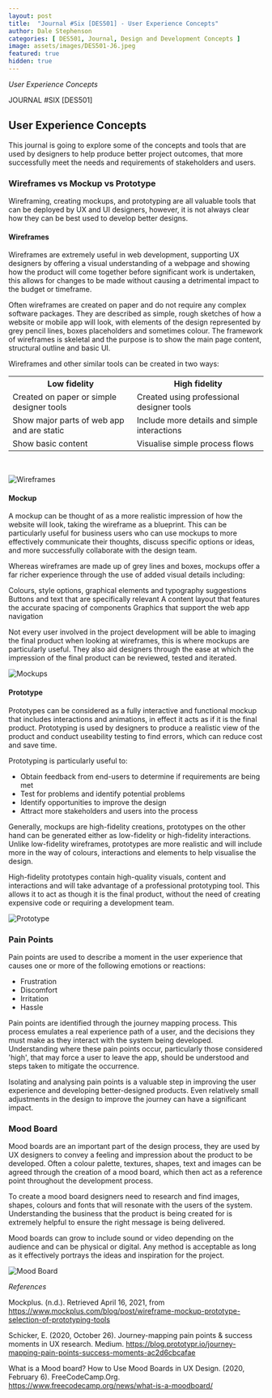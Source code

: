 ```yaml
---
layout: post
title:  "Journal #Six [DES501] - User Experience Concepts" 
author: Dale Stephenson
categories: [ DES501, Journal, Design and Development Concepts ]
image: assets/images/DES501-J6.jpeg
featured: true
hidden: true
---
```

<i>User Experience Concepts</i>

JOURNAL #SIX [DES501]

<h2>User Experience Concepts</h2>

This journal is going to explore some of the concepts and tools that are used by designers to help produce better project outcomes, that more successfully meet the needs and requirements of stakeholders and users.
 
<h3>Wireframes vs Mockup vs Prototype</h3>
 
Wireframing, creating mockups, and prototyping are all valuable tools that can be deployed by UX and UI designers, however, it is not always clear how they can be best used to develop better designs.
 
<h4>Wireframes</h4>

Wireframes are extremely useful in web development, supporting UX designers by offering a visual understanding of a webpage and showing how the product will come together before significant work is undertaken, this allows for changes to be made without causing a detrimental impact to the budget or timeframe.
 
Often wireframes are created on paper and do not require any complex software packages. They are described as simple, rough sketches of how a website or mobile app will look, with elements of the design represented by grey pencil lines, boxes placeholders and sometimes colour. The framework of wireframes is skeletal and the purpose is to show the main page content, structural outline and basic UI.
 
Wireframes and other similar tools can be created in two ways:

<table style="width:100%">
  <tr>
    <th>Low fidelity</th>
    <th>High fidelity</th>
  </tr>
  <tr>
    <td>Created on paper or simple designer tools</td>
    <td>Created using professional designer tools</td>
  </tr>
  <tr>
    <td>Show major parts of web app and are static</td>
    <td>Include more details and simple interactions</td>
  </tr>
    <tr>
    <td>Show basic content</td>
   <td>Visualise simple process flows</td>
  </tr>
 </table><br>

 <img src="/assets/images/DES501_wireframes.png" alt="Wireframes"><br>
 
<h4>Mockup</h4>

A mockup can be thought of as a more realistic impression of how the website will look, taking the wireframe as a blueprint. This can be particularly useful for business users who can use mockups to more effectively communicate their thoughts, discuss specific options or ideas, and more successfully collaborate with the design team.
 
Whereas wireframes are made up of grey lines and boxes, mockups offer a far richer experience through the use of added visual details including:
 
Colours, style options, graphical elements and typography suggestions 
Buttons and text that are specifically relevant 
A content layout that features the accurate spacing of components
Graphics that support the web app navigation
 
Not every user involved in the project development will be able to imaging the final product when looking at wireframes, this is where mockups are particularly useful. They also aid designers through the ease at which the impression of the final product can be reviewed, tested and iterated.

<img src="/assets/images/DES501_mockup.png" alt="Mockups"><br>
 
<h4>Prototype</h4>
 
Prototypes can be considered as a fully interactive and functional mockup that includes interactions and animations, in effect it acts as if it is the final product. Prototyping is used by designers to produce a realistic view of the product and conduct useability testing to find errors, which can reduce cost and save time.
 
Prototyping is particularly useful to:
 
- Obtain feedback from end-users to determine if requirements are being met
- Test for problems and identify potential problems
- Identify opportunities to improve the design 
- Attract more stakeholders and users into the process 
 
Generally, mockups are high-fidelity creations, prototypes on the other hand can be generated either as low-fidelity or high-fidelity interactions.  Unlike low-fidelity wireframes, prototypes are more realistic and will include more in the way of colours, interactions and elements to help visualise the design.
 
High-fidelity prototypes contain high-quality visuals, content and interactions and will take advantage of a professional prototyping tool. This allows it to act as though it is the final product, without the need of creating expensive code or requiring a development team.

<img src="/assets/images/DES501_prototype.png" alt="Prototype"><br>
 
<h3>Pain Points</h3>
 
Pain points are used to describe a moment in the user experience that causes one or more of the following emotions or reactions:
 
- Frustration
- Discomfort
- Irritation
- Hassle
 
Pain points are identified through the journey mapping process. This process emulates a real experience path of a user, and the decisions they must make as they interact with the system being developed. Understanding where these pain points occur, particularly those considered 'high', that may force a user to leave the app, should be understood and steps taken to mitigate the occurrence.
 
Isolating and analysing pain points is a valuable step in improving the user experience and developing better-designed products. Even relatively small adjustments in the design to improve the journey can have a significant impact.  
 
<h3>Mood Board</h3>
 
Mood boards are an important part of the design process, they are used by UX designers to convey a feeling and impression about the product to be developed. Often a colour palette, textures, shapes, text and images can be agreed through the creation of a mood board, which then act as a reference point throughout the development process.
 
To create a mood board designers need to research and find images, shapes, colours and fonts that will resonate with the users of the system. Understanding the business that the product is being created for is extremely helpful to ensure the right message is being delivered.
 
Mood boards can grow to include sound or video depending on the audience and can be physical or digital. Any method is acceptable as long as it effectively portrays the ideas and inspiration for the project.

<img src="/assets/images/DES501_moodboard.png" alt="Mood Board"><br>

<i>References</i>

Mockplus. (n.d.). Retrieved April 16, 2021, from https://www.mockplus.com/blog/post/wireframe-mockup-prototype-selection-of-prototyping-tools

Schicker, E. (2020, October 26). Journey-mapping pain points & success moments in UX research. Medium. https://blog.prototypr.io/journey-mapping-pain-points-success-moments-ac2d6cbcafae

What is a Mood board? How to Use Mood Boards in UX Design. (2020, February 6). FreeCodeCamp.Org. https://www.freecodecamp.org/news/what-is-a-moodboard/